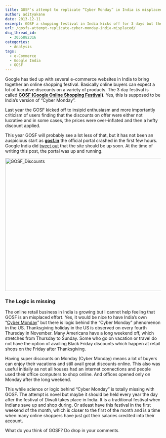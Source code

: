 ```yaml
---
title: GOSF’s attempt to replicate “Cyber Monday” in India is misplaced
author: adityakane
date: 2013-12-11
excerpt: GOSF a shopping festival in India kicks off for 3 days but the shopping festival is a misplaced attempt to recreate the American "Cyber Monday" phenomenon as it lacks the logic behind Cyber Monday.
url: /gosfs-attempt-replicate-cyber-monday-india-misplaced/
dsq_thread_id:
  - 3055882316
categories:
  - Analysis
tags:
  - e-Commerce
  - Google India
  - GOSF
---
```

Google has tied up with several e-commerce websites in India to bring together an online shopping festival. Basically online buyers can expect a lot of lucrative discounts on a variety of products. The 3 day festival is called <a href="http://gosf.in" onclick="_gaq.push(['_trackEvent', 'outbound-article', 'http://gosf.in', 'GOSF (Google Online Shopping Festival)']);" ><strong>GOSF (Google Online Shopping Festival)</strong></a>. Yes, this is supposed to be India&#8217;s version of &#8220;Cyber Monday&#8221;.

Last year the GOSF kicked off to insipid enthusiasm and more importantly criticism of users finding that the discounts on offer were either not lucrative and in some cases, the prices were over-inflated and then a hefty discount applied.

This year GOSF will probably see a lot less of that, but it has not been an auspicious start as **<a href="http://www.gosf.in/" onclick="_gaq.push(['_trackEvent', 'outbound-article', 'http://www.gosf.in/', 'gosf.in']);" >gosf.in</a>** the official portal crashed in the first few hours. Google India did <a href="https://twitter.com/googleindia/status/410490179317542912" onclick="_gaq.push(['_trackEvent', 'outbound-article', 'https://twitter.com/googleindia/status/410490179317542912', 'tweet out']);" >tweet out</a> that the site should be up soon. At the time of writing this post, the portal was up and running.

[<img class="aligncenter size-full wp-image-78941" alt="GOSF_Discounts" src="http://cdn.devilsworkshop.org/files/2013/12/GOSF_Discounts.png" width="576" height="429" />][1]

### The Logic is missing

The online retail business in India is growing but I cannot help feeling that GOSF is an misplaced effort. Yes, it would be nice to have India&#8217;s own &#8220;<a href="http://en.wikipedia.org/wiki/Cyber_Monday" onclick="_gaq.push(['_trackEvent', 'outbound-article', 'http://en.wikipedia.org/wiki/Cyber_Monday', 'Cyber Monday']);" >Cyber Monday</a>&#8221; but there is logic behind the &#8220;Cyber Monday&#8221; phenomenon in the US. Thanksgiving holiday in the US is observed on every fourth Thursday in November. Many Americans have a long weekend off, which stretches from Thursday to Sunday. Some who go on vacation or travel do not have the option of availing Black Friday discounts which happen at retail shops on the Friday after Thanksgiving.

Having super discounts on Monday (Cyber Monday) means a lot of buyers can enjoy their vacations and still avail great discounts online. This also was useful initially as not all houses had an internet connections and people used their office computers to shop online. And offices opened only on Monday after the long weekend.

This while science or logic behind &#8220;Cyber Monday&#8221; is totally missing with GOSF. The attempt is novel but maybe it should be held every year the day after the festival of Diwali takes place in India. It is a traditional festival when Indians save up and shop during. Or atleast have this festival in the first weekend of the month, which is closer to the first of the month and is a time when many online shoppers have just got their salaries credited into their account.

What do you think of GOSF? Do drop in your comments.

 [1]: http://cdn.devilsworkshop.org/files/2013/12/GOSF_Discounts.png
